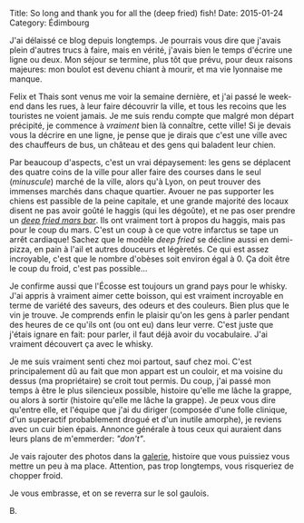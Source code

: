 Title: So long and thank you for all the (deep fried) fish!
Date: 2015-01-24
Category: Édimbourg

J'ai délaissé ce blog depuis longtemps. Je pourrais vous dire que j'avais plein d'autres trucs à faire, mais en vérité, j'avais bien le temps d'écrire une ligne ou deux. Mon séjour se termine, plus tôt que prévu, pour deux raisons majeures: mon boulot est devenu chiant à mourir, et ma vie lyonnaise me manque.

Felix et Thais sont venus me voir la semaine dernière, et j'ai passé le week-end dans les rues, à leur faire découvrir la ville, et tous les recoins que les touristes ne voient jamais. Je me suis rendu compte que malgré mon départ précipité, je commence à *vraiment* bien là connaître, cette ville! Si je devais vous la décrire en une ligne, je pense que je dirais que c'est une ville avec des chauffeurs de bus, un château et des gens qui baladent leur chien.

Par beaucoup d'aspects, c'est un vrai dépaysement: les gens se déplacent des quatre coins de la ville pour aller faire des courses dans le seul (*minuscule*) marché de la ville, alors qu'à Lyon, on peut trouver des immenses marchés dans chaque quartier. Avouer ne pas supporter les chiens est passible de la peine capitale, et une grande majorité des locaux disent ne pas avoir goûté le haggis (qui les dégoûte), et ne pas oser prendre un [*deep fried mars bar*](https://en.wikipedia.org/wiki/Deep-fried_Mars_bar). Ils ont vraiment tort à propos du haggis, mais pas pour le coup du mars. C'est un coup à ce que votre infarctus se tape un arrêt cardiaque! Sachez que le modèle *deep fried* se décline aussi en demi-pizza, en pain à l'ail et autres douceurs et légèretés. Ce qui est assez incroyable, c'est que le nombre d'obèses soit environ égal à 0. Ça doit être le coup du froid, c'est pas possible...

Je confirme aussi que l'Écosse est toujours un grand pays pour le whisky. J'ai appris à vraiment aimer cette boisson, qui est vraiment incroyable en terme de variété des saveurs, des odeurs et des couleurs. Bien plus que le vin je trouve. Je comprends enfin le plaisir qu'on les gens à parler pendant des heures de ce qu'ils ont (ou ont eu) dans leur verre. C'est juste que j'étais ignare en fait: pour parler, il faut déjà avoir du vocabulaire. J'ai vraiment découvert ça avec le whisky.

Je me suis vraiment senti chez moi partout, sauf chez moi. C'est principalement dû au fait que mon appart est un couloir, et ma voisine du dessus (ma propriétaire) se croit tout permis. Du coup, j'ai passé mon temps à être le plus silencieux possible, histoire qu'elle me lâche la grappe, ou alors à sortir (histoire qu'elle me lâche la grappe). Je peux vous dire qu'entre elle, et l'équipe que j'ai du diriger (composée d'une folle clinique, d'un superactif probablement drogué et d'un inutile amorphe), je reviens avec un cuir bien épais. Annonce générale à tous ceux qui auraient dans leurs plans de m'emmerder: _"don't"_.

Je vais rajouter des photos dans la [galerie](http://images.brouberol.imap.cc/edinburgh/), histoire que vous puissiez vous mettre un peu à ma place. Attention, pas trop longtemps, vous risqueriez de chopper froid.

Je vous embrasse, et on se reverra sur le sol gaulois.

B.